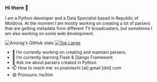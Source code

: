 ### Hi there 👋

I am a Python developer and a Data Specialist based in Republic of Moldova. At the moment I am mostly working on creating a lot of parsers that are getting metadata from different TV broadcasters, but sometimes I am also working on some web development. 

![Anurag's GitHub stats](https://github-readme-stats.vercel.app/api?username=psergicv&show_icons=true&theme=radical) 
[![Top Langs](https://github-readme-stats.vercel.app/api/top-langs/?username=psergicv&layout=compact)](https://github.com/anuraghazra/github-readme-stats)



- 🔭 I’m currently working on creating and maintain parsers.
- 🌱 I’m currently learning Flask & Django Framework
- 💬 Ask me about parsers created in Python
- 📫 How to reach me: sv.postolachi [at] gmail [dot] com
- 😄 Pronouns: he/him
<!-- - 👯 I’m looking to collaborate on ... -->
<!-- - 🤔 I’m looking for help with  -->
<!-- - ⚡ Fun fact: ... -->
